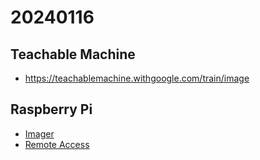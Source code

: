 # 20240116

## Teachable Machine
* https://teachablemachine.withgoogle.com/train/image

## Raspberry Pi

* [Imager](https://www.raspberrypi.com/software/)
* [Remote Access](https://www.raspberrypi.com/documentation/computers/configuration.html#remote-access)

